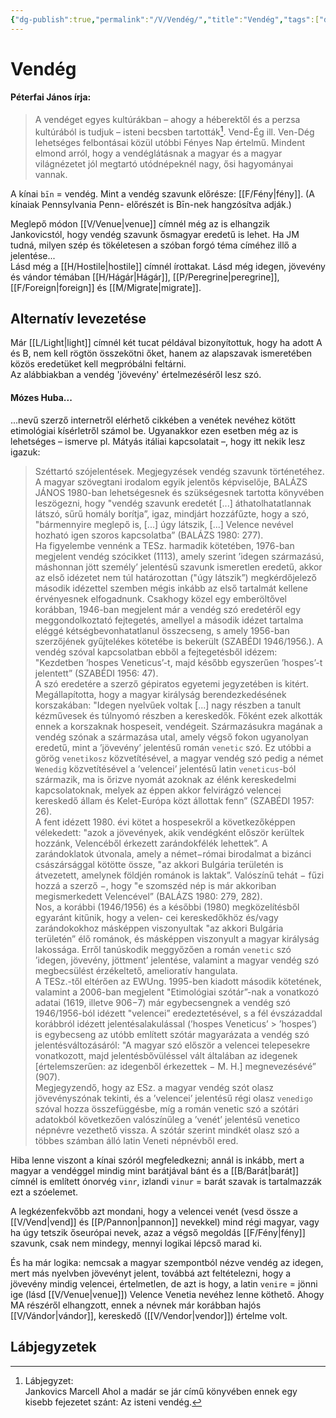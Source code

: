 ```yaml
---
{"dg-publish":true,"permalink":"/V/Vendég/","title":"Vendég","tags":["dg_uploaded"],"created":"2023-11-09T11:55","updated":"2023-11-09T11:55"}
---
```



# Vendég

#### Péterfai János írja:

> A vendéget egyes kultúrákban – ahogy a héberektől és a perzsa kultúrából is tudjuk – isteni becsben tartották[^1]. Vend-Ég ill. Ven-Dég lehetséges felbontásai közül utóbbi Fényes Nap értelmű. Mindent elmond arról, hogy a vendéglátásnak a magyar és a magyar világnézetet jól megtartó utódnépeknél nagy, ősi hagyományai vannak.  

A kínai `bīn` = vendég. Mint a vendég szavunk előrésze: [[F/Fény\|fény]]. (A kínaiak Pennsylvania Penn- előrészét is Bīn-nek hangzósítva adják.)  
  

Meglepő módon [[V/Venue\|venue]] címnél még az is elhangzik Jankovicstól, hogy vendég szavunk ősmagyar eredetű is lehet. Ha JM tudná, milyen szép és tökéletesen a szóban forgó téma címéhez illő a jelentése...  
Lásd még a [[H/Hostile\|hostile]] címnél írottakat. Lásd még idegen, jövevény és vándor témában [[H/Hágár\|Hágár]], [[P/Peregrine\|peregrine]], [[F/Foreign\|foreign]] és [[M/Migrate\|migrate]].  

## Alternatív levezetése

Már [[L/Light\|light]] címnél két tucat példával bizonyítottuk, hogy ha adott A és B, nem kell rögtön összekötni őket, hanem az alapszavak ismeretében közös eredetüket kell megpróbálni feltárni.  
Az alábbiakban a vendég 'jövevény' értelmezéséről lesz szó.  

#### Mózes Huba...

...nevű szerző internetről elérhető cikkében a venétek nevéhez kötött etimológiai kísérletről számol be. Ugyanakkor ezen esetben még az is lehetséges – ismerve pl. Mátyás itáliai kapcsolatait –, hogy itt nekik lesz igazuk:  
> Széttartó szójelentések. Megjegyzések vendég szavunk történetéhez.  
> A magyar szövegtani irodalom egyik jelentős képviselője, BALÁZS JÁNOS 1980-ban lehetségesnek és szükségesnek tartotta könyvében leszögezni, hogy "vendég szavunk eredetét \[...\] áthatolhatatlannak látszó, sűrű homály borítja”, igaz, mindjárt hozzáfűzte, hogy a szó, "bármennyire meglepő is, \[...\] úgy látszik, \[...\] Velence nevével hozható igen szoros kapcsolatba” (BALÁZS 1980: 277).  
> Ha figyelembe vennénk a TESz. harmadik kötetében, 1976-ban megjelent vendég szócikket (1113), amely szerint ’idegen származású, máshonnan jött személy’ jelentésű szavunk ismeretlen eredetű, akkor az első idézetet nem túl határozottan ("úgy látszik”) megkérdőjelező második idézettel szemben mégis inkább az első tartalmát kellene érvényesnek elfogadnunk. Csakhogy közel egy emberöltővel korábban, 1946-ban megjelent már a vendég szó eredetéről egy meggondolkoztató fejtegetés, amellyel a második idézet tartalma eléggé kétségbevonhatatlanul összecseng, s amely 1956-ban szerzőjének gyűjtelékes kötetébe is bekerült (SZABÉDI 1946/1956.). A vendég szóval kapcsolatban ebből a fejtegetésből idézem: "Kezdetben ’hospes Veneticus’-t, majd később egyszerűen ’hospes’-t jelentett” (SZABÉDI 1956: 47).  
> A szó eredetére a szerző gépiratos egyetemi jegyzetében is kitért. Megállapította, hogy a magyar királyság berendezkedésének korszakában: "Idegen nyelvűek voltak \[...\] nagy részben a tanult kézművesek és túlnyomó részben a kereskedők. Főként ezek alkották ennek a korszaknak hospeseit, vendégeit. Származásukra magának a vendég szónak a származása utal, amely végső fokon ugyanolyan eredetű, mint a ’jövevény’ jelentésű román `venetic` szó. Ez utóbbi a görög `venetikosz` közvetítésével, a magyar vendég szó pedig a német `Wenedig` közvetítésével a ’velencei’ jelentésű latin `veneticus`-ból származik, ma is őrizve nyomát azoknak az élénk kereskedelmi kapcsolatoknak, melyek az éppen akkor felvirágzó velencei kereskedő állam és Kelet-Európa közt állottak fenn” (SZABÉDI 1957: 26).  
> A fent idézett 1980. évi kötet a hospesekről a következőképpen vélekedett: "azok a jövevények, akik vendégként először kerültek hozzánk, Velencéből érkezett zarándokfélék lehettek”. A zarándoklatok útvonala, amely a német−római birodalmat a bizánci császársággal kötötte össze, "az akkori Bulgária területén is átvezetett, amelynek földjén románok is laktak”. Valószínű tehát − fűzi hozzá a szerző −, hogy "e szomszéd nép is már akkoriban megismerkedett Velencével” (BALÁZS 1980: 279, 282).  
> Nos, a korábbi (1946/1956) és a későbbi (1980) megközelítésből egyaránt kitűnik, hogy a velen- cei kereskedőkhöz és/vagy zarándokokhoz másképpen viszonyultak "az akkori Bulgária területén” élő románok, és másképpen viszonyult a magyar királyság lakossága. Erről tanúskodik meggyőzően a román `venetic` szó ’idegen, jövevény, jöttment’ jelentése, valamint a magyar vendég szó megbecsülést érzékeltető, amelioratív hangulata.  
> A TESz.-től eltérően az EWUng. 1995-ben kiadott második kötetének, valamint a 2006-ban megjelent "Etimológiai szótár”-nak a vonatkozó adatai (1619, illetve 906−7) már egybecsengnek a vendég szó 1946/1956-ból idézett "velencei” eredeztetésével, s a fél évszázaddal korábbról idézett jelentésalakulással (’hospes Veneticus’ > ’hospes’) is egybecseng az utóbb említett szótár magyarázata a vendég szó jelentésváltozásáról: "A magyar szó először a velencei telepesekre vonatkozott, majd jelentésbővüléssel vált általában az idegenek \[értelemszerűen: az idegenből érkezettek − M. H.\] megnevezésévé” (907).  
> Megjegyzendő, hogy az ESz. a magyar vendég szót olasz jövevényszónak tekinti, és a ’velencei’ jelentésű régi olasz `venedigo` szóval hozza összefüggésbe, míg a román venetic szó a szótári adatokból következően valószínűleg a ’venét’ jelentésű venetico népnévre vezethető vissza. A szótár szerint mindkét olasz szó a többes számban álló latin Veneti népnévből ered.  

Hiba lenne viszont a kínai szóról megfeledkezni; annál is inkább, mert a magyar a vendéggel mindig mint barátjával bánt és a [[B/Barát\|barát]] címnél is említett ónorvég `vinr`, izlandi `vinur` = barát szavak is tartalmazzák ezt a szóelemet.  

A legkézenfekvőbb azt mondani, hogy a velencei venét (vesd össze a [[V/Vend\|vend]] és [[P/Pannon\|pannon]] nevekkel) mind régi magyar, vagy ha úgy tetszik őseurópai nevek, azaz a végső megoldás [[F/Fény\|fény]] szavunk, csak nem mindegy, mennyi logikai lépcső marad ki.  

És ha már logika: nemcsak a magyar szempontból nézve vendég az idegen, mert más nyelvben jövevényt jelent, továbbá azt feltételezni, hogy a jövevény mindig velencei, értelmetlen, de azt is hogy, a latin `venire` = jönni ige (lásd [[V/Venue\|venue]]) Velence Venetia nevéhez lenne köthető. Ahogy MA részéről elhangzott, ennek a névnek már korábban hajós [[V/Vándor\|vándor]], kereskedő ([[V/Vendor\|vendor]]) értelme volt.  

## Lábjegyzetek

[^1]: Lábjegyzet:  
Jankovics Marcell Ahol a madár se jár című könyvében ennek egy kisebb fejezetet szánt: Az isteni vendég.  